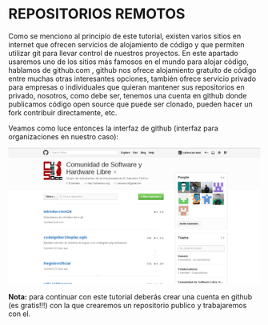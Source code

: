 # REPOSITORIOS REMOTOS

Como se menciono al principio de este tutorial, existen varios sitios en internet que ofrecen servicios de alojamiento de código y que permiten utilizar git para llevar control de nuestros proyectos. En este apartado usaremos uno de los sitios más famosos en el mundo para alojar código, hablamos de github.com , github nos ofrece alojamiento gratuito de código entre muchas  otras interesantes opciones, también ofrece servicio privado para empresas o individuales que quieran mantener sus repositorios en privado, nosotros, como debe ser, tenemos una cuenta en github donde publicamos código open source que puede ser clonado, pueden hacer un fork contribuir directamente, etc. 

Veamos como luce entonces la interfaz de github (interfaz para organizaciones en nuestro caso):

![github](github.png)

__Nota:__ para continuar con este tutorial deberás crear una cuenta en github (es gratis!!!) con la que crearemos un repositorio publico y trabajaremos con el. 